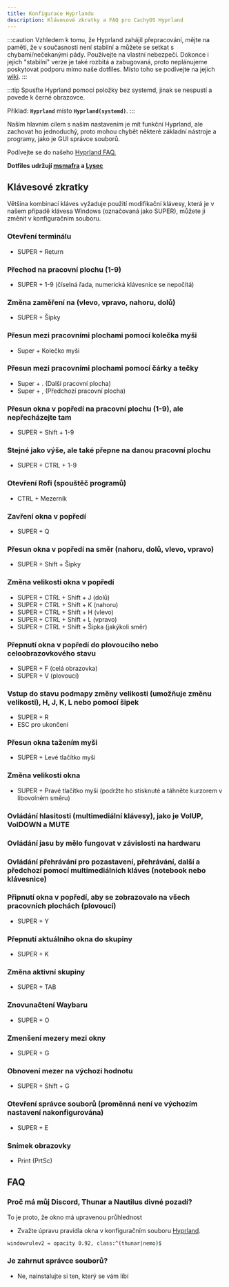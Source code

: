 ```yaml
---
title: Konfigurace Hyprlandu
description: Klávesové zkratky a FAQ pro CachyOS Hyprland
---
```


:::caution
Vzhledem k tomu, že Hyprland zahájil přepracování, mějte na paměti, že v současnosti není stabilní a můžete se setkat s chybami/nečekanými pády. Používejte na vlastní nebezpečí.
Dokonce i jejich "stabilní" verze je také rozbitá a zabugovaná, proto neplánujeme poskytovat podporu mimo naše dotfiles. Místo toho se podívejte na jejich [wiki](<https://wiki.hyprland.org/>).
:::

:::tip
Spusťte Hyprland pomocí položky bez systemd, jinak se nespustí a povede k černé obrazovce.

Příklad: **`Hyprland`** místo **`Hyprland(systemd)`**.
:::

Naším hlavním cílem s naším nastavením je mít funkční Hyprland, ale zachovat ho jednoduchý, proto mohou chybět některé základní nástroje a programy, jako je GUI správce souborů.

Podívejte se do našeho [Hyprland FAQ.](/desktop_environments/hyprland#faq)

**Dotfiles udržují [msmafra](https://github.com/msmafra) a [Lysec](https://github.com/Ly-sec)**

## Klávesové zkratky

Většina kombinací kláves vyžaduje použití modifikační klávesy, která je v našem případě klávesa Windows (označovaná jako SUPER), můžete ji změnit v konfiguračním souboru.

### Otevření terminálu

* SUPER + Return

### Přechod na pracovní plochu (1-9)

* SUPER + 1-9 (číselná řada, numerická klávesnice se nepočítá)

### Změna zaměření na (vlevo, vpravo, nahoru, dolů)

* SUPER + Šipky

### Přesun mezi pracovními plochami pomocí kolečka myši

* Super + Kolečko myši

### Přesun mezi pracovními plochami pomocí čárky a tečky

* Super + . (Další pracovní plocha)
* Super + , (Předchozí pracovní plocha)

### Přesun okna v popředí na pracovní plochu (1-9), ale nepřecházejte tam

* SUPER + Shift + 1-9

### Stejné jako výše, ale také přepne na danou pracovní plochu

* SUPER + CTRL + 1-9

### Otevření Rofi (spouštěč programů)

* CTRL + Mezerník

### Zavření okna v popředí

* SUPER + Q

### Přesun okna v popředí na směr (nahoru, dolů, vlevo, vpravo)

* SUPER + Shift + Šipky

### Změna velikosti okna v popředí

* SUPER + CTRL + Shift + J (dolů)
* SUPER + CTRL + Shift + K (nahoru)
* SUPER + CTRL + Shift + H (vlevo)
* SUPER + CTRL + Shift + L (vpravo)
* SUPER + CTRL + Shift + Šipka (jakýkoli směr)

### Přepnutí okna v popředí do plovoucího nebo celoobrazovkového stavu

* SUPER + F (celá obrazovka)
* SUPER + V (plovoucí)

### Vstup do stavu podmapy změny velikosti (umožňuje změnu velikosti), H, J, K, L nebo pomocí šipek

* SUPER + R
* ESC pro ukončení

### Přesun okna tažením myši

* SUPER + Levé tlačítko myši

### Změna velikosti okna

* SUPER + Pravé tlačítko myši (podržte ho stisknuté a táhněte kurzorem v libovolném směru)

### Ovládání hlasitosti (multimediální klávesy), jako je VolUP, VolDOWN a MUTE

### Ovládání jasu by mělo fungovat v závislosti na hardwaru

### Ovládání přehrávání pro pozastavení, přehrávání, další a předchozí pomocí multimediálních kláves (notebook nebo klávesnice)

### Připnutí okna v popředí, aby se zobrazovalo na všech pracovních plochách (plovoucí)

* SUPER + Y

### Přepnutí aktuálního okna do skupiny

* SUPER + K

### Změna aktivní skupiny

* SUPER + TAB

### Znovunačtení Waybaru

* SUPER + O

### Zmenšení mezery mezi okny

* SUPER + G

### Obnovení mezer na výchozí hodnotu

* SUPER + Shift + G

### Otevření správce souborů (proměnná není ve výchozím nastavení nakonfigurována)

* SUPER + E

### Snímek obrazovky

* Print (PrtSc)

## FAQ

### Proč má můj Discord, Thunar a Nautilus divné pozadí?

To je proto, že okno má upravenou průhlednost

* Zvažte úpravu pravidla okna v konfiguračním souboru [Hyprland](https://github.com/CachyOS/cachyos-hyprland-settings/blob/master/etc/skel/.config/hypr/config/windowrules.conf#L21).

```sh title='Příklad'
windowrulev2 = opacity 0.92, class:^(thunar|nemo)$
```

### Je zahrnut správce souborů?

* Ne, nainstalujte si ten, který se vám líbí
